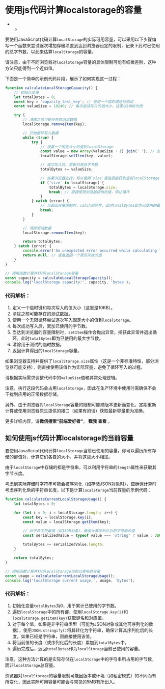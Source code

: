 # 使用js代码计算localstorage的容量

- - 

要使用JavaScript代码计算`localStorage`的实际可用容量，可以采用以下步骤编写一个函数来尝试逐次增加存储项直到达到浏览器设定的限制，记录下此时已使用的总字节数，以此来估算`localStorage`的容量。

请注意，由于不同浏览器对`localStorage`容量的具体限制可能有细微差别，这种方法只能得到一个近似值。

下面是一个简单的示例代码片段，展示了如何实现这一过程：

```js
function calculateLocalStorageCapacity() {
    // 初始化变量
    let totalBytes = 0;
    const key = 'capacity_test_key'; // 使用一个临时键进行测试
    const valueSize = 10240; // 每次尝试写入的值大小，这里以10KB为例

    try {
        // 清除之前可能存在的测试数据
        localStorage.removeItem(key);

        // 开始循环写入数据
        while (true) {
            try {
                // 设置一个固定大小的值到localStorage
                const value = new Array(valueSize + 1).join(' '); // 创建一个由空格组成的字符串，长度等于valueSize
                localStorage.setItem(key, value);

                // 成功写入后，更新已用总字节数
                totalBytes += valueSize;

                // 如果浏览器支持，可以使用`size`属性直接获取当前localStorage占用的总字节数
                if ('size' in localStorage) {
                    totalBytes = localStorage.size;
                    break; // 直接使用浏览器提供的值，停止循环
                }
            } catch (error) {
                // 当超出容量限制时，catch到异常，此时totalBytes即为已使用的最大字节数
                break;
            }
        }

        // 清除测试数据
        localStorage.removeItem(key);

        return totalBytes;
    } catch (error) {
        console.error('An unexpected error occurred while calculating localStorage capacity:', error);
        return null; // 或者返回一个表示失败的值
    }
}

// 调用函数计算并打印localStorage容量
const capacity = calculateLocalStorageCapacity();
console.log('localStorage capacity:', capacity, 'bytes');
```

### 代码解析：

1.  定义一个临时键和每次写入的值大小（这里是10KB）。
2.  清除之前可能存在的测试数据。
3.  使用一个无限循环尝试逐次写入固定大小的值到`localStorage`。
4.  每次成功写入后，累加已使用的字节数。
5. 当达到浏览器的容量限制时，`setItem`操作会抛出异常，捕获此异常并退出循环，此时`totalBytes`即为已使用的最大字节数。
6.  清除用于测试的临时数据。
7.  返回计算得出的`localStorage`容量。

如果浏览器支持并提供了`localStorage.size`属性（这是一个非标准特性，部分浏览器可能支持），则直接使用该值作为实际容量，避免了循环写入的过程。

请根据实际需求调整代码中的`valueSize`值和异常处理逻辑。

注意，执行这段代码会占用`localStorage`，因此在生产环境中使用时需确保不会干扰到应用的正常数据存储。

另外，由于浏览器对`localStorage`容量的限制可能随版本更新而变化，定期重新计算或使用浏览器原生提供的接口（如果有的话）获取最新容量更为准确。

更多详细内容，请**微信搜索“前端爱好者“**， **戳我 查看** 。

## 如何使用js代码计算localstorage的当前容量

要使用JavaScript代码计算`localStorage`当前已使用的容量，你可以遍历所有存储的键值对，计算它们各自的大小，并将这些大小相加。

由于`localStorage`中存储的都是字符串，可以利用字符串的`length`属性来获取其字节长度。

考虑到实际存储时字符串可能会被序列化（如存储JSON对象时），应确保计算时考虑序列化后的字符串长度。以下是计算`localStorage`当前容量的示例代码：

```js
function calculateCurrentLocalStorageUsage() {
    let totalBytes = 0;

    for (let i = 0; i < localStorage.length; i++) {
        const key = localStorage.key(i);
        const value = localStorage.getItem(key);

        // 对于非字符串值（如JSON对象），确保计算序列化后的字符串长度
        const serializedValue = typeof value === 'string' ? value : JSON.stringify(value);
        
        totalBytes += serializedValue.length;
    }

    return totalBytes;
}

// 调用函数计算并打印localStorage当前已使用的容量
const usage = calculateCurrentLocalStorageUsage();
console.log('localStorage current usage:', usage, 'bytes');
```

### 代码解析：

1. 初始化变量`totalBytes`为0，用于累计已使用的字节数。
2. 遍历`localStorage`中的所有键，使用`localStorage.key(i)`和`localStorage.getItem(key)`获取键名和对应值。
3.  对于每个值，如果是非字符串类型（可能为JSON对象或其他可序列化的数据），使用`JSON.stringify()`将其转化为字符串，确保计算其序列化后的长度。如果已经是字符串，则直接使用该值。
4. 将当前值的长度（或序列化后的长度）累加到`totalBytes`中。
5. 遍历完成后，返回`totalBytes`作为`localStorage`当前已使用的容量。

注意，这种方法计算的是实际存储在`localStorage`中的字符串所占用的字节数，而非`localStorage`总容量。

浏览器对`localStorage`的容量限制可能因版本或环境（如私密模式）的不同而有所变化，因此实际可用容量可能会与常见的5MB有所出入。

